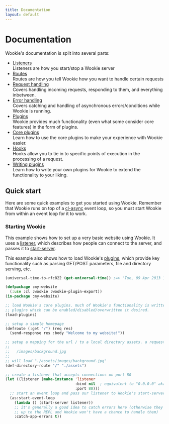 ```yaml
---
title: Documentation
layout: default
---
```


<a id="documentation"></a>
Documentation
=============
Wookie's documentation is split into several parts:

- [Listeners](/docs/listeners)<br>
  Listeners are how you start/stop a Wookie server
- [Routes](/docs/routes)<br>
  Routes are how you tell Wookie how you want to handle certain requests
- [Request handling](/docs/request-handling)<br>
  Covers handling incoming requests, responding to them, and everything inbetween.
- [Error handling](/docs/error-handling)<br>
  Covers catching and handling of asynchronous errors/conditions while Wookie is
  running.
- [Plugins](/docs/plugins)<br>
  Wookie provides much functionality (even what some consider core features) in
  the form of plugins.
- [Core plugins](/docs/core-plugins)<br>
  Learn how to use the core plugins to make your experience with Wookie easier.
- [Hooks](/docs/hooks)<br>
  Hooks allow you to tie in to specific points of execution in the processing of
  a request.
- [Writing plugins](/docs/writing-plugins)<br>
  Learn how to write your own plugins for Wookie to extend the functionality to
  your liking.

<a id="quick-start"></a>
Quick start
-----------
Here are some quick examples to get you started using Wookie. Remember that
Wookie runs on top of a [cl-async](http://orthecreedence.github.com/cl-async) event loop, so you must start
Wookie from within an event loop for it to work.

### Starting Wookie
This example shows how to set up a very basic website using Wookie. It uses a
[listener](/docs/listeners#listener), which describes how people can connect to
the server, and passes it to [start-server](/docs/listeners#start-server).

This example also shows how to load Wookie's [plugins](/docs/plugins),
which provide key functionality such as parsing GET/POST parameters, file and
directory serving, etc.

```lisp
(universal-time-to-rfc822 (get-universal-time)) ;=> "Tue, 09 Apr 2013 14:04:52 +0800"

(defpackage :my-website
  (:use :cl :wookie :wookie-plugin-export))
(in-package :my-website)

;; load Wookie's core plugins. much of Wookie's functionality is written as
;; plugins which can be enabled/disabled/overwritten it desired.
(load-plugins)

;; setup a simple homepage
(defroute (:get "/") (req res)
  (send-response res :body "Welcome to my website!"))

;; setup a mapping for the url / to a local directory assets. a request for
;; 
;;   /images/background.jpg
;;
;; will load "./assets/images/background.jpg"
(def-directory-route "/" "./assets")

;; create a listener that accepts connections on port 80
(let ((listener (make-instance 'listener
                               :bind nil  ; equivalent to "0.0.0.0" aka "don't care"
                               :port 80)))
  ;; start an event loop and pass our listener to Wookie's start-server method
  (as:start-event-loop
    (lambda () (start-server listener))
    ;; it's generally a good idea to catch errors here (otherwise they bubble
    ;; up to the REPL and Wookie won't have a chance to handle them)
    :catch-app-errors t))
```
